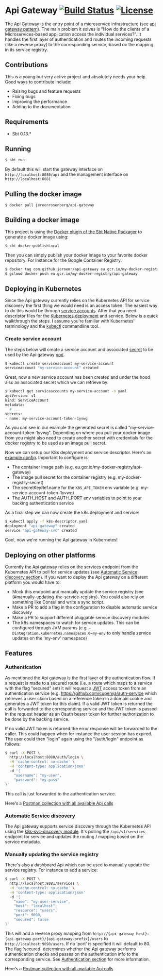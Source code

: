 Api Gateway [![Build Status](https://travis-ci.org/jeroenr/api-gateway.svg?branch=master)](https://travis-ci.org/jeroenr/api-gateway) [![License](https://img.shields.io/hexpm/l/plug.svg)](http://www.apache.org/licenses/LICENSE-2.0)
=========================
The Api Gateway is the entry point of a microservice infrastructure (see [api gateway pattern](http://microservices.io/patterns/apigateway.html)). The main problem it solves is "How do the clients of a Microservices-based application access the individual services?". It handles the first layer of authentication and routes the incoming requests (like a reverse proxy) to the corresponding service, based on the mapping in its service registry.

## Contributions
This is a young but very active project and absolutely needs your help. Good ways to contribute include:

* Raising bugs and feature requests
* Fixing bugs
* Improving the performance
* Adding to the documentation

## Requirements
- Sbt 0.13.*

## Running
```bash 
$ sbt run
```
By default this will start the gateway interface on ```http://localhost:8080/api``` and the management interface on ```http://localhost:8081```

## Pulling the docker image
```
$ docker pull jeroenrosenberg/api-gateway
```

## Building a docker image
This project is using the [Docker plugin of the Sbt Native Packager](http://www.scala-sbt.org/sbt-native-packager/formats/docker.html) to generate a docker image using:
```bash
$ sbt docker:publishLocal
```
Then you can simply publish your docker image to your favorite docker repository. For instance for the Google Container Registry:
```bash
$ docker tag com.github.jeroenr/api-gateway eu.gcr.io/my-docker-registry/api-gateway
$ gcloud docker push eu.gcr.io/my-docker-registry/api-gateway
```

## Deploying in Kubernetes
Since the Api gateway currently relies on the Kubernetes API for service discovery the first thing we would need is an access token. The easiest way to do this would be through [service accounts](https://kubernetes.io/docs/admin/authentication/#service-account-tokens). After that you need descriptor files for the [Kubernetes deployment](https://kubernetes.io/docs/concepts/workloads/controllers/deployment/) and service. Below is a quick walkthrough the steps. I assume you're familiar with Kubernetes' terminology and the [kubectl](https://kubernetes.io/docs/user-guide/kubectl-overview/) commandline tool.
### Create service account
The steps below will create a service account and associated [secret](https://kubernetes.io/docs/concepts/configuration/secret/) to be used by the Api gateway [pod](https://kubernetes.io/docs/concepts/workloads/pods/pod/).
```bash
$ kubectl create serviceaccount my-service-account
serviceaccount "my-service-account" created
```
Great, now a new service account has been created and under the hood also an associated secret which we can retrieve by:
```bash
$ kubectl get serviceaccounts my-service-account -o yaml
apiVersion: v1
kind: ServiceAccount
metadata:
  # ...
secrets:
- name: my-service-account-token-1yvwg
```
As you can see in our example the generated secret is called "my-service-account-token-1yvwg". Depending on where you pull your docker image from you might also need to create another secret with credentials for the docker registry to be used as an image pull secret. 

Now we can setup our K8s deployment and service descriptor. Here's an [example config](https://github.com/jeroenr/api-gateway/blob/master/k8s-descriptor.yaml). Important to configure is:
* The container image path (e.g. eu.gcr.io/my-docker-registry/api-gateway)
* The image pull secret for the container registry (e.g. my-docker-registry-secret)
* The secretKeyRef.name for the ```K8S_API_TOKEN``` env variable (e.g. my-service-account-token-1yvwg)
* The AUTH_HOST and AUTH_PORT env variables to point to your backing authentication service

As a final step we can now create the k8s deployment and service: 
```bash
$ kubectl apply -f k8s-descriptor.yaml
deployment "api-gateway" created
service "api-gateway-svc" created
```
Cool, now we're running the Api gateway in Kubernetes!

## Deploying on other platforms
Currently the Api gateway relies on the services endpoint from the Kubernetes API to poll for service updates (see [Automatic Service discovery section](#automatic-service-discovery)). If you want to deploy the Api gateway on a different platform you would have to:
* Mock this endpoint and manually update the service registry (see (#manually-updating-the-service-registry). You could also rely on something like Consul and write a sync script.  
* Make a PR to add a flag in the configuration to disable automatic service discovery
* Make a PR to support different pluggable service discovery modules
* The k8s namespaces to watch for service updates. This can be configured through JVM params (e.g. ```-Dintegration.kubernetes.namespaces.0=my-env``` to only handle service updates on the 'my-env' namespace)

## Features

### Authentication
As mentioned the Api gateway is the first layer of the authentication flow. If a request is made to a secured route (i.e. a route which maps to a service with the flag "secured" set) it will request a [JWT](https://jwt.io/) access token from an authentication service (e.g. https://github.com/cupenya/auth-service which retrieves a user claim based on a reference token in a domain cookie and generates a JWT token for this claim). If a valid JWT token is returned the call is forwarded to the corresponding service and the JWT token is passed in the request header as an Oauth bearer token for further authorization to be done by the backing service. 

If no valid JWT token is returned the error response will be forwarded to the caller. This could happen when for instance the user session has expired. The user could then "login" again using the "/auth/login" endpoint as follows:
```bash
$ curl -X POST \
  http://localhost:8080/auth/login \
  -H 'cache-control: no-cache' \
  -H 'content-type: application/json'
  -d '{
    "username": "my-user",
    "password": "my-pass"
}'
```
This call is just forwarded to the authentication service.

Here's a [Postman collection with all available Api calls](https://www.getpostman.com/collections/9b269b9f26bf0a3ce255)

### Automatic Service discovery
The Api gateway supports service discovery through the Kubernetes API using the [k8s-svc-discovery module](https://github.com/jeroenr/k8s-svc-discovery). It's polling the ```/api/v1/services``` endpoint for service and updates the routing / mapping based on the service metadata.

### Manually updating the service registry
There's also a dashboard Api which can be used to manually update the service registry. For instance to add a service:
```bash
$ curl -X POST \
  http://localhost:8081/services \
  -H 'cache-control: no-cache' \
  -H 'content-type: application/json'
  -d '{
	"name": "my-user-service",
	"host": "localhost",
	"resource": "users",
	"port": 9090,
	"secured": false
}'
```
This will add a reverse proxy mapping from ```http://{api-gateway-host}:{api-gateway-port}/{api-gateway-prefix}/users``` to ```http://localhost:9090/users```. If no 'port' is specified it will default to 80. The flag 'secured' determines whether the Api gateway performs authentication checks and passes on the authentication info to the corresponding service. See [Authentication section](#authentication) for more information.

Here's a [Postman collection with all available Api calls](https://www.getpostman.com/collections/9b269b9f26bf0a3ce255)
